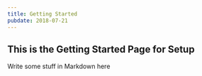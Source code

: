 ```yaml
---
title: Getting Started
pubdate: 2018-07-21
---
```


## This is the Getting Started Page for Setup

Write some stuff in Markdown here
